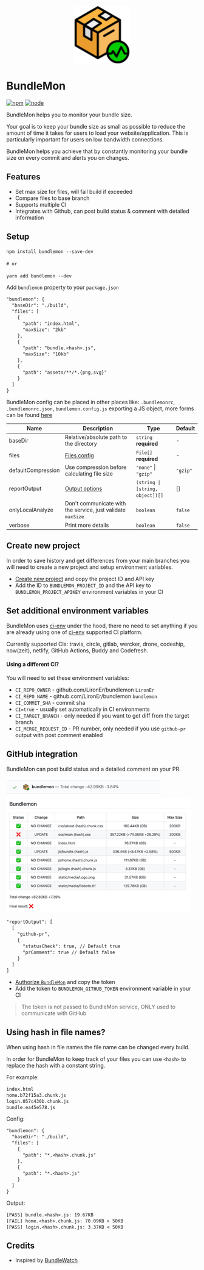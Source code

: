 <div align="center">
  <a href="https://github.com/LironEr/bundlemon"><img src="./assets/bundlemon-optimized.svg" alt="BundleMon logo" width="150px" height="150px" /></a>
</div>

# BundleMon

[![npm](https://img.shields.io/npm/v/bundlemon)](http://www.npmjs.com/package/bundlemon)
[![node](https://img.shields.io/node/v/bundlemon.svg)](https://github.com/LironEr/bundlemon)

BundleMon helps you to monitor your bundle size.

Your goal is to keep your bundle size as small as possible to reduce the amount of time it takes for users to load your website/application. This is particularly important for users on low bandwidth connections.

BundleMon helps you achieve that by constantly monitoring your bundle size on every commit and alerts you on changes.

## Features

- Set max size for files, will fail build if exceeded
- Compare files to base branch
- Supports multiple CI
- Integrates with Github, can post build status & comment with detailed information

## Setup

```
npm install bundlemon --save-dev

# or

yarn add bundlemon --dev
```

Add `bundlemon` property to your `package.json`

```
"bundlemon": {
  "baseDir": "./build",
  "files": [
    {
      "path": "index.html",
      "maxSize": "2kb"
    },
    {
      "path": "bundle.<hash>.js",
      "maxSize": "10kb"
    },
    {
      "path": "assets/**/*.{png,svg}"
    }
  ]
}
```

BundleMon config can be placed in other places like: `.bundlemonrc`, `.bundlemonrc.json`, `bundlemon.config.js` exporting a JS object, more forms can be found [here](https://github.com/davidtheclark/cosmiconfig)

| Name               | Description                                                 | Type                             | Default  |
| ------------------ | ----------------------------------------------------------- | -------------------------------- | -------- |
| baseDir            | Relative/absolute path to the directory                     | `string` **required**            | -        |
| files              | [Files config](./docs/types.md#File)                        | `File[]` **required**            | -        |
| defaultCompression | Use compression before calculating file size                | `"none"` \| `"gzip"`             | `"gzip"` |
| reportOutput       | [Output options](./docs/output.md)                          | `(string \| [string, object])[]` | []       |
| onlyLocalAnalyze   | Don't communicate with the service, just validate `maxSize` | `boolean`                        | `false`  |
| verbose            | Print more details                                          | `boolean`                        | `false`  |

## Create new project

In order to save history and get differences from your main branches you will need to create a new project and setup environment variables.

- [Create new project](https://bundlemon.now.sh/create-project) and copy the project ID and API key
- Add the ID to `BUNDLEMON_PROJECT_ID` and the API key to `BUNDLEMON_PROJECT_APIKEY` environment variables in your CI

## Set additional environment variables

BundleMon uses [ci-env](https://github.com/siddharthkp/ci-env) under the hood, there no need to set anything if you are already using one of [ci-env](https://github.com/siddharthkp/ci-env) supported CI platform.

Currently supported CIs: travis, circle, gitlab, wercker, drone, codeship, now(zeit), netlify, GitHub Actions, Buddy and Codefresh.

#### Using a different CI?

You will need to set these environment variables:

- `CI_REPO_OWNER` - github.com/LironEr/bundlemon `LironEr`
- `CI_REPO_NAME` - github.com/LironEr/bundlemon `bundlemon`
- `CI_COMMIT_SHA` - commit sha
- `CI=true` - usually set automatically in CI environments
- `CI_TARGET_BRANCH` - only needed if you want to get diff from the target branch
- `CI_MERGE_REQUEST_ID` - PR number, only needed if you use `github-pr` output with post comment enabled

## GitHub integration

BundleMon can post build status and a detailed comment on your PR.

<img src="./assets/build-status-pass.png" alt="GitHub build status" height="50px" />
<br />
<img src="./assets/pr-comment.png" alt="GitHub detailed comment" height="300px" />

```
"reportOutput": [
  [
    "github-pr",
    {
      "statusCheck": true, // Default true
      "prComment": true // Default false
    }
  ]
]
```

- [Authorize `BundleMon`](https://bundlemon.now.sh/setup-github) and copy the token
- Add the token to `BUNDLEMON_GITHUB_TOKEN` environment variable in your CI

> The token is not passed to BundleMon service, ONLY used to communicate with GitHub

## Using hash in file names?

When using hash in file names the file name can be changed every build.

In order for BundleMon to keep track of your files you can use `<hash>` to replace the hash with a constant string.

For example:

```
index.html
home.b72f15a3.chunk.js
login.057c430b.chunk.js
bundle.ea45e578.js
```

Config:

```
"bundlemon": {
  "baseDir": "./build",
  "files": [
    {
      "path": "*.<hash>.chunk.js"
    },
    {
      "path": "*.<hash>.js"
    }
  ]
}
```

Output:

```
[PASS] bundle.<hash>.js: 19.67KB
[FAIL] home.<hash>.chunk.js: 70.09KB > 50KB
[PASS] login.<hash>.chunk.js: 3.37KB < 50KB
```

## Credits

- Inspired by [BundleWatch](https://github.com/bundlewatch/bundlewatch)
